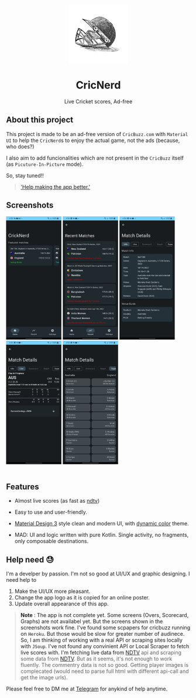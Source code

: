<div align="center">
    <img src="app/src/main/res/drawable/high_res_logo_2_512x512.png" width=160 height=160/>
</div>
<h1 align="center">CricNerd</h1>
<p align="center">
	Live Cricket scores, Ad-free
</p>

## About this project
This project is made to be an ad-free version of `CricBuzz.com` with `Material UI` to help the `CricNerd`s to enjoy the actual game, not the ads (because, who does?)

I also aim to add funcionalities which are not present in the `CricBuzz` itself (as `Picuture-In-Picture` mode).

So, stay tuned!!

> ['Help making the app better.'](#help_section)

## Screenshots
<div>
<img src="Screenshots/1.jpg" width="30%" />
<img src="Screenshots/2.jpg" width="30%" />
<img src="Screenshots/3.jpg" width="30%" />
<img src="Screenshots/4.jpg" width="30%" />
<img src="Screenshots/5.jpg" width="30%" />
</div>
<br>

## Features
- Almost live scores (as fast as [ndtv](https://sports.ndtv.com/cricket))

- Easy to use and user-friendly.

- [Material Design 3](https://m3.material.io/) style clean and modern UI, with [dynamic color](https://m3.material.io/foundations/customization) theme.

- MAD: UI and logic written with pure Kotlin. Single activity, no fragments, only composable destinations.

## Help need :sweat: <a name="help_section"/>

I'm a develper by passion. I'm not so good at UI/UX and graphic designing.
I need help to
1. Make the UI/UX more pleasant.
2. Change the app logo as it is copied for an online poster.
3. Update overall appearance of this app.


> __Note__ : The app is not complete yet. Some screens (Overs, Scorecard, Graphs) are not availabel yet. But the screens shown in the screenshots work fine. I've found some scpapers for cricbuzz running on `Heroku`. But those would be slow for greater number of audinece. So, I am thinking of working with a real API or scraping sites locally with `JSoup`. I've not found any convinient API or Local Scraper to fetch live scores with. I'm fetching live data from [NDTV](https://sports.ndtv.com/cricket) api and scraping some data from [NDTV](https://sports.ndtv.com/cricket). But as it seems, it's not enough to work fluently. The commentry data is not so good. Getting player images is complecated (would need to parse full html with different api-call and get the image urls).

Please feel free to DM me at [Telegram](https://t.me/arijit_paul) for anykind of help anytime.
